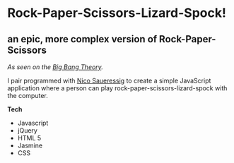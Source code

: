 Rock-Paper-Scissors-Lizard-Spock!
===
an epic, more complex version of Rock-Paper-Scissors
---	
*As seen on the [Big Bang Theory].*

I pair programmed with [Nico Saueressig] to create a simple JavaScript application where a person can play rock-paper-scissors-lizard-spock with the computer.

**Tech**

* Javascript
* jQuery
* HTML 5
* Jasmine
* CSS

[Big Bang Theory]:https://www.youtube.com/watch?v=iapcKVn7DdY
[Nico Saueressig]: https://github.com/NicoSa